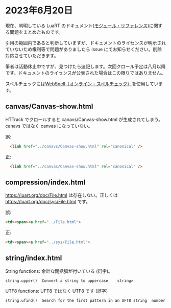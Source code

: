 # 2023年6月20日

現在、判明している LuaRT のドキュメント([モジュール・リファレンス](https://luart.org/doc/modules.html))に関する問題をまとめたものです。

引用の範囲内であると判断していますが、ドキュメントのライセンスが明示されていないため権利等で問題がありましたら Issue にてお知らせください。削除対応させていただきます。

筆者は活動休止中ですが、見つけたら追記します。次回クロール予定は八月以降です。ドキュメントのライセンスが公表された場合はこの限りではありません。

スペルチェックには[WebSpell（オンライン・スペルチェック）](https://lsd-project.jp/ja/service/webspell/index.html)を使用しています。

## canvas/Canvas-show.html

HTTrack でクロールすると canavs/Canvas-show.html が生成されてしまう。canavs ではなく canvas になっていない。

誤:
```html
  <link href="../canavs/Canvas-show.html" rel="canonical" />
```
正:
```html
  <link href="../canvas/Canvas-show.html" rel="canonical" />
```

## compression/index.html

https://luart.org/doc/File.html は存在しない。正しくは https://luart.org/doc/sys/File.html です。

誤:
```html
<td><span><a href="../File.html">
```

正:
```html
<td><span><a href="../sys/File.html">
```

## string/index.html

String  functions: 余計な閉括弧が付いている (衍字)。

```
string.upper()	Convert a string to uppercase    string>
```

UTF8 functions: UFT8 ではなく UTF8 です (誤字)

```
string.ufind()	Search for the first pattern in an UFT8 string	number
```
